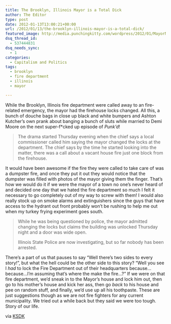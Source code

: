 ```yaml
---
title: The Brooklyn, Illinois Mayor is a Total Dick
author: The Editor
type: post
date: 2012-01-13T13:00:21+00:00
url: /2012/01/13/the-brooklyn-illinois-mayor-is-a-total-dick/
featured_image: http://media.punchingkitty.com/wordpress/2012/01/MayorNateOffice.jpeg
dsq_thread_id:
  - 537444831
dsq_needs_sync:
  - 1
categories:
  - Capitalism and Politics
tags:
  - brooklyn
  - fire department
  - illinois
  - mayor

---
```

While the Brooklyn, Illinois fire department were called away to an fire-related emergency, the mayor had the firehouse locks changed. All this, a bunch of douche bags in close up black and white bumpers and Ashton Kutcher&#8217;s own prank about banging a bunch of sluts while married to Demi Moore on the next super-f*cked up episode of _Punk&#8217;d_!

> The drama started Thursday evening when the chief says a local commissioner called him saying the mayor changed the locks at the department. The chief says by the time he started looking into the matter, there was a call about a vacant house fire just one block from the firehouse.

It would have been awesome if the fire they were called to take care of was a dumpster fire, and once they put it out they would notice that the dumpster was filled with photos of the mayor giving them the finger. That&#8217;s how we would do it if we were the mayor of a town no one&#8217;s never heard of and decided one day that we hated the fire department so much I felt it necessary to go completely out of my way to screw with them! I would also really stock up on smoke alarms and extinguishers since the guys that have access to the hydrant out front probably won&#8217;t be rushing to help me out when my turkey frying experiment goes south.

> While he was being questioned by police, the mayor admitted changing the locks but claims the building was unlocked Thursday night and a door was wide open.
> 
> Illinois State Police are now investigating, but so far nobody has been arrested.

There&#8217;s a part of us that pauses to say &#8220;Well there&#8217;s two sides to every story!&#8221;, but what the hell could be the other side to this story? &#8220;Well you see I _had_ to lock the Fire Department out of their headquarters because&#8230;because&#8230;I&#8217;m assuming that&#8217;s where the make the fire&#8230;?&#8221; If we were on that fire department, we&#8217;d sneak in to the Mayor&#8217;s house and lock him out, then go to his mother&#8217;s house and kick her ass, then go _back_ to his house and pee on random stuff, and finally, we&#8217;d use up all his toothpaste. These are just suggestions though as we are not fire fighters for any current municipality. We tried out a while back but they said we were too tough. Story of our life.

via <a href="http://www.ksdk.com/news/article/296690/3/Firefighters-locked-out-of-fire-house-in-Brooklyn-Illinois" target="_blank">KSDK</a>